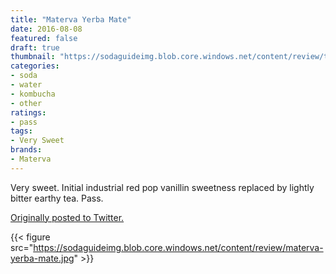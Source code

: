 ```yaml
---
title: "Materva Yerba Mate"
date: 2016-08-08
featured: false
draft: true
thumbnail: "https://sodaguideimg.blob.core.windows.net/content/review/thumbs/materva-yerba-mate.jpg"
categories:
- soda
- water
- kombucha
- other
ratings:
- pass
tags:
- Very Sweet
brands:
- Materva
---
```


Very sweet. Initial industrial red pop vanillin sweetness replaced by lightly bitter earthy tea. Pass.

[Originally posted to Twitter.](https://twitter.com/Cavorter/status/762721942944223232)

{{< figure src="https://sodaguideimg.blob.core.windows.net/content/review/materva-yerba-mate.jpg" >}}

